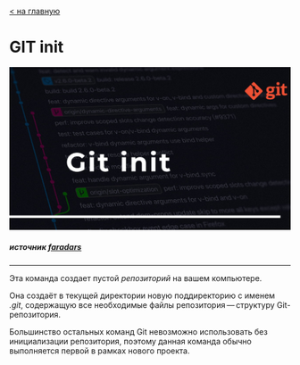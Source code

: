 [< на главную](./readme.md)


# **GIT init**


![git init](./assets/Git-init.jpg)
##### источник [faradars](blog.faradars.org)

----


Эта команда создает пустой *репозиторий* на вашем компьютере.

Она создаёт в текущей директории новую поддиректорию с именем *.git*, содержащую все необходимые файлы репозитория — структуру Git-репозитория.

Большинство остальных команд Git невозможно использовать без инициализации репозитория, поэтому данная команда обычно выполняется первой в рамках нового проекта.